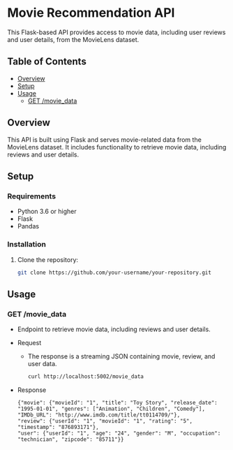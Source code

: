 # Movie Recommendation API

This Flask-based API provides access to movie data, including user reviews and user details, from the MovieLens dataset.

## Table of Contents

- [Overview](#overview)
- [Setup](#setup)
- [Usage](#usage)
  - [GET /movie_data](#get-movie_data)

## Overview

This API is built using Flask and serves movie-related data from the MovieLens dataset. It includes functionality to retrieve movie data, including reviews and user details.

## Setup

### Requirements

- Python 3.6 or higher
- Flask
- Pandas

### Installation

1. Clone the repository:

   ```bash
   git clone https://github.com/your-username/your-repository.git
   ```
## Usage
### GET /movie_data

- Endpoint to retrieve movie data, including reviews and user details.

 - Request

    - The response is a streaming JSON containing movie, review, and user data.

      ```bash
      curl http://localhost:5002/movie_data

      ```
 - Response

    ```
    {"movie": {"movieId": "1", "title": "Toy Story", "release_date": "1995-01-01", "genres": ["Animation", "Children", "Comedy"], "IMDb_URL": "http://www.imdb.com/title/tt0114709/"},
    "review": {"userId": "1", "movieId": "1", "rating": "5", "timestamp": "876893171"},
    "user": {"userId": "1", "age": "24", "gender": "M", "occupation": "technician", "zipcode": "85711"}}

    ```

